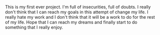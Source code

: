 This is my first ever project. 
I'm full of insecurities, full of doubts.
I really don't think that I can reach my goals in this attempt of change my life.
I really hate my work and I don't think that it will be a work to do for the rest of my life. 
Hope that I can reach my dreams and finally start to do something that I really enjoy.